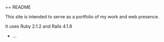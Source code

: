 == README

This site is intended to serve as a portfolio of my work and web presence. 

It uses Ruby 2.1.2 and Rails 4.1.8


* ...


